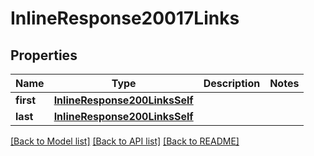 # InlineResponse20017Links

## Properties
Name | Type | Description | Notes
------------ | ------------- | ------------- | -------------
**first** | [**InlineResponse200LinksSelf**](InlineResponse200LinksSelf.md) |  | 
**last** | [**InlineResponse200LinksSelf**](InlineResponse200LinksSelf.md) |  | 

[[Back to Model list]](../README.md#documentation-for-models) [[Back to API list]](../README.md#documentation-for-api-endpoints) [[Back to README]](../README.md)


